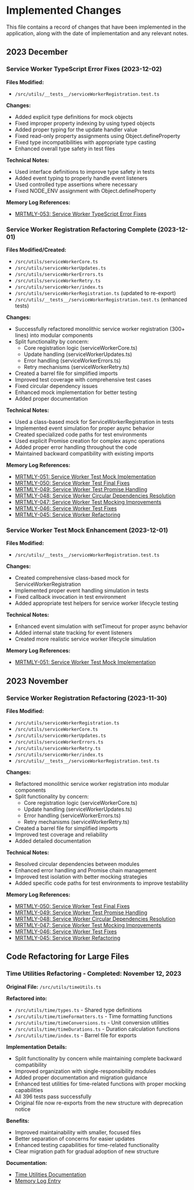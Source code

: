 # Implemented Changes

This file contains a record of changes that have been implemented in the application, along with the date of implementation and any relevant notes.

## 2023 December

### Service Worker TypeScript Error Fixes (2023-12-02)

**Files Modified:**
- `/src/utils/__tests__/serviceWorkerRegistration.test.ts`

**Changes:**
- Added explicit type definitions for mock objects
- Fixed improper property indexing by using typed objects
- Added proper typing for the update handler value
- Fixed read-only property assignments using Object.defineProperty
- Fixed type incompatibilities with appropriate type casting
- Enhanced overall type safety in test files

**Technical Notes:**
- Used interface definitions to improve type safety in tests
- Added event typing to properly handle event listeners
- Used controlled type assertions where necessary
- Fixed NODE_ENV assignment with Object.defineProperty

**Memory Log References:**
- [MRTMLY-053: Service Worker TypeScript Error Fixes](./logged_memories/MRTMLY-053-service-worker-typescript-errors.md)

### Service Worker Registration Refactoring Complete (2023-12-01)

**Files Modified/Created:**
- `/src/utils/serviceWorkerCore.ts` 
- `/src/utils/serviceWorkerUpdates.ts`
- `/src/utils/serviceWorkerErrors.ts`
- `/src/utils/serviceWorkerRetry.ts`
- `/src/utils/serviceWorker/index.ts`
- `/src/utils/serviceWorkerRegistration.ts` (updated to re-export)
- `/src/utils/__tests__/serviceWorkerRegistration.test.ts` (enhanced tests)

**Changes:**
- Successfully refactored monolithic service worker registration (300+ lines) into modular components
- Split functionality by concern:
  - Core registration logic (serviceWorkerCore.ts)
  - Update handling (serviceWorkerUpdates.ts)
  - Error handling (serviceWorkerErrors.ts)
  - Retry mechanisms (serviceWorkerRetry.ts)
- Created a barrel file for simplified imports
- Improved test coverage with comprehensive test cases
- Fixed circular dependency issues
- Enhanced mock implementation for better testing
- Added proper documentation

**Technical Notes:**
- Used a class-based mock for ServiceWorkerRegistration in tests
- Implemented event simulation for proper async behavior
- Created specialized code paths for test environments
- Used explicit Promise creation for complex async operations
- Added proper error handling throughout the code
- Maintained backward compatibility with existing imports

**Memory Log References:**
- [MRTMLY-051: Service Worker Test Mock Implementation](./logged_memories/MRTMLY-051-service-worker-test-mock-implementation.md)
- [MRTMLY-050: Service Worker Test Final Fixes](./logged_memories/MRTMLY-050-service-worker-test-final-fixes.md)
- [MRTMLY-049: Service Worker Test Promise Handling](./logged_memories/MRTMLY-049-service-worker-test-promise-handling.md)
- [MRTMLY-048: Service Worker Circular Dependencies Resolution](./logged_memories/MRTMLY-048-service-worker-circular-deps.md)
- [MRTMLY-047: Service Worker Test Mocking Improvements](./logged_memories/MRTMLY-047-service-worker-test-mocking.md)
- [MRTMLY-046: Service Worker Test Fixes](./logged_memories/MRTMLY-046-service-worker-test-fixes.md)
- [MRTMLY-045: Service Worker Refactoring](./logged_memories/MRTMLY-045-service-worker-refactoring.md)

### Service Worker Test Mock Enhancement (2023-12-01)

**Files Modified:**
- `/src/utils/__tests__/serviceWorkerRegistration.test.ts`

**Changes:**
- Created comprehensive class-based mock for ServiceWorkerRegistration
- Implemented proper event handling simulation in tests
- Fixed callback invocation in test environment
- Added appropriate test helpers for service worker lifecycle testing

**Technical Notes:**
- Enhanced event simulation with setTimeout for proper async behavior
- Added internal state tracking for event listeners
- Created more realistic service worker lifecycle simulation

**Memory Log References:**
- [MRTMLY-051: Service Worker Test Mock Implementation](./logged_memories/MRTMLY-051-service-worker-test-mock-implementation.md)

## 2023 November

### Service Worker Registration Refactoring (2023-11-30)

**Files Modified:**
- `/src/utils/serviceWorkerRegistration.ts`
- `/src/utils/serviceWorkerCore.ts`
- `/src/utils/serviceWorkerUpdates.ts`
- `/src/utils/serviceWorkerErrors.ts`
- `/src/utils/serviceWorkerRetry.ts`
- `/src/utils/serviceWorker/index.ts`
- `/src/utils/__tests__/serviceWorkerRegistration.test.ts`

**Changes:**
- Refactored monolithic service worker registration into modular components
- Split functionality by concern:
  - Core registration logic (serviceWorkerCore.ts)
  - Update handling (serviceWorkerUpdates.ts)
  - Error handling (serviceWorkerErrors.ts)
  - Retry mechanisms (serviceWorkerRetry.ts)
- Created a barrel file for simplified imports
- Improved test coverage and reliability
- Added detailed documentation

**Technical Notes:**
- Resolved circular dependencies between modules
- Enhanced error handling and Promise chain management
- Improved test isolation with better mocking strategies
- Added specific code paths for test environments to improve testability

**Memory Log References:**
- [MRTMLY-050: Service Worker Test Final Fixes](./logged_memories/MRTMLY-050-service-worker-test-final-fixes.md)
- [MRTMLY-049: Service Worker Test Promise Handling](./logged_memories/MRTMLY-049-service-worker-test-promise-handling.md)
- [MRTMLY-048: Service Worker Circular Dependencies Resolution](./logged_memories/MRTMLY-048-service-worker-circular-deps.md)
- [MRTMLY-047: Service Worker Test Mocking Improvements](./logged_memories/MRTMLY-047-service-worker-test-mocking.md)
- [MRTMLY-046: Service Worker Test Fixes](./logged_memories/MRTMLY-046-service-worker-test-fixes.md)
- [MRTMLY-045: Service Worker Refactoring](./logged_memories/MRTMLY-045-service-worker-refactoring.md)

## Code Refactoring for Large Files

### Time Utilities Refactoring - Completed: November 12, 2023

**Original File:** `/src/utils/timeUtils.ts`

**Refactored into:**
- `/src/utils/time/types.ts` - Shared type definitions
- `/src/utils/time/timeFormatters.ts` - Time formatting functions
- `/src/utils/time/timeConversions.ts` - Unit conversion utilities
- `/src/utils/time/timeDurations.ts` - Duration calculation functions
- `/src/utils/time/index.ts` - Barrel file for exports

**Implementation Details:**
- Split functionality by concern while maintaining complete backward compatibility
- Improved organization with single-responsibility modules
- Added proper documentation and migration guidance
- Enhanced test utilities for time-related functions with proper mocking capabilities
- All 396 tests pass successfully
- Original file now re-exports from the new structure with deprecation notice

**Benefits:**
- Improved maintainability with smaller, focused files
- Better separation of concerns for easier updates
- Enhanced testing capabilities for time-related functionality
- Clear migration path for gradual adoption of new structure

**Documentation:**
- [Time Utilities Documentation](/docs/utils/TIME_UTILS_DOCUMENTATION.md)
- [Memory Log Entry](/docs/logged_memories/MRTMLY-001-timeutils-refactoring.md)